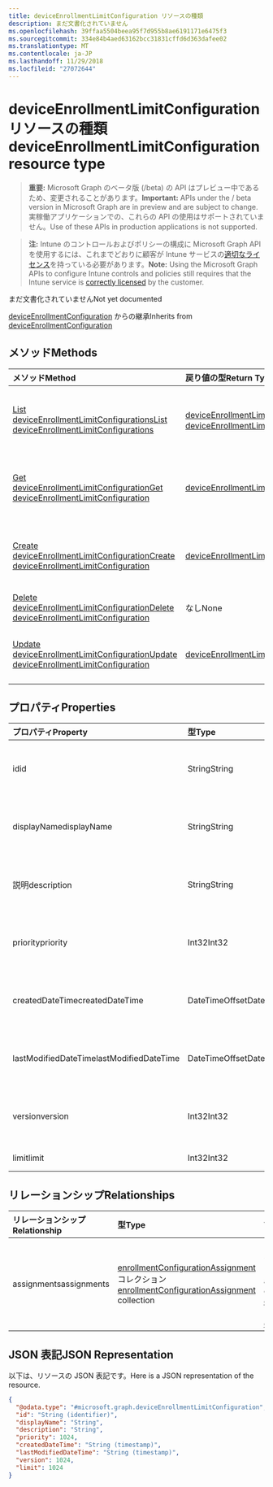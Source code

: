 ```yaml
---
title: deviceEnrollmentLimitConfiguration リソースの種類
description: まだ文書化されていません
ms.openlocfilehash: 39ffaa5504beea95f7d955b8ae6191171e6475f3
ms.sourcegitcommit: 334e84b4aed63162bcc31831cffd6d363dafee02
ms.translationtype: MT
ms.contentlocale: ja-JP
ms.lasthandoff: 11/29/2018
ms.locfileid: "27072644"
---
```

# <a name="deviceenrollmentlimitconfiguration-resource-type"></a><span data-ttu-id="762be-103">deviceEnrollmentLimitConfiguration リソースの種類</span><span class="sxs-lookup"><span data-stu-id="762be-103">deviceEnrollmentLimitConfiguration resource type</span></span>

> <span data-ttu-id="762be-104">**重要:** Microsoft Graph のベータ版 (/beta) の API はプレビュー中であるため、変更されることがあります。</span><span class="sxs-lookup"><span data-stu-id="762be-104">**Important:** APIs under the / beta version in Microsoft Graph are in preview and are subject to change.</span></span> <span data-ttu-id="762be-105">実稼働アプリケーションでの、これらの API の使用はサポートされていません。</span><span class="sxs-lookup"><span data-stu-id="762be-105">Use of these APIs in production applications is not supported.</span></span>

> <span data-ttu-id="762be-106">**注:** Intune のコントロールおよびポリシーの構成に Microsoft Graph API を使用するには、これまでどおりに顧客が Intune サービスの[適切なライセンス](https://go.microsoft.com/fwlink/?linkid=839381)を持っている必要があります。</span><span class="sxs-lookup"><span data-stu-id="762be-106">**Note:** Using the Microsoft Graph APIs to configure Intune controls and policies still requires that the Intune service is [correctly licensed](https://go.microsoft.com/fwlink/?linkid=839381) by the customer.</span></span>

<span data-ttu-id="762be-107">まだ文書化されていません</span><span class="sxs-lookup"><span data-stu-id="762be-107">Not yet documented</span></span>

<span data-ttu-id="762be-108">[deviceEnrollmentConfiguration](../resources/intune-onboarding-deviceenrollmentconfiguration.md) からの継承</span><span class="sxs-lookup"><span data-stu-id="762be-108">Inherits from [deviceEnrollmentConfiguration](../resources/intune-onboarding-deviceenrollmentconfiguration.md)</span></span>

## <a name="methods"></a><span data-ttu-id="762be-109">メソッド</span><span class="sxs-lookup"><span data-stu-id="762be-109">Methods</span></span>
|<span data-ttu-id="762be-110">メソッド</span><span class="sxs-lookup"><span data-stu-id="762be-110">Method</span></span>|<span data-ttu-id="762be-111">戻り値の型</span><span class="sxs-lookup"><span data-stu-id="762be-111">Return Type</span></span>|<span data-ttu-id="762be-112">説明</span><span class="sxs-lookup"><span data-stu-id="762be-112">Description</span></span>|
|:---|:---|:---|
|[<span data-ttu-id="762be-113">List deviceEnrollmentLimitConfigurations</span><span class="sxs-lookup"><span data-stu-id="762be-113">List deviceEnrollmentLimitConfigurations</span></span>](../api/intune-onboarding-deviceenrollmentlimitconfiguration-list.md)|<span data-ttu-id="762be-114">[deviceEnrollmentLimitConfiguration](../resources/intune-onboarding-deviceenrollmentlimitconfiguration.md) コレクション</span><span class="sxs-lookup"><span data-stu-id="762be-114">[deviceEnrollmentLimitConfiguration](../resources/intune-onboarding-deviceenrollmentlimitconfiguration.md) collection</span></span>|<span data-ttu-id="762be-115">[deviceEnrollmentLimitConfiguration](../resources/intune-onboarding-deviceenrollmentlimitconfiguration.md) オブジェクトのプロパティとリレーションシップをリストします。</span><span class="sxs-lookup"><span data-stu-id="762be-115">List properties and relationships of the [deviceEnrollmentLimitConfiguration](../resources/intune-onboarding-deviceenrollmentlimitconfiguration.md) objects.</span></span>|
|[<span data-ttu-id="762be-116">Get deviceEnrollmentLimitConfiguration</span><span class="sxs-lookup"><span data-stu-id="762be-116">Get deviceEnrollmentLimitConfiguration</span></span>](../api/intune-onboarding-deviceenrollmentlimitconfiguration-get.md)|[<span data-ttu-id="762be-117">deviceEnrollmentLimitConfiguration</span><span class="sxs-lookup"><span data-stu-id="762be-117">deviceEnrollmentLimitConfiguration</span></span>](../resources/intune-onboarding-deviceenrollmentlimitconfiguration.md)|<span data-ttu-id="762be-118">[deviceEnrollmentLimitConfiguration](../resources/intune-onboarding-deviceenrollmentlimitconfiguration.md) オブジェクトのプロパティとリレーションシップを読み取ります。</span><span class="sxs-lookup"><span data-stu-id="762be-118">Read properties and relationships of the [deviceEnrollmentLimitConfiguration](../resources/intune-onboarding-deviceenrollmentlimitconfiguration.md) object.</span></span>|
|[<span data-ttu-id="762be-119">Create deviceEnrollmentLimitConfiguration</span><span class="sxs-lookup"><span data-stu-id="762be-119">Create deviceEnrollmentLimitConfiguration</span></span>](../api/intune-onboarding-deviceenrollmentlimitconfiguration-create.md)|[<span data-ttu-id="762be-120">deviceEnrollmentLimitConfiguration</span><span class="sxs-lookup"><span data-stu-id="762be-120">deviceEnrollmentLimitConfiguration</span></span>](../resources/intune-onboarding-deviceenrollmentlimitconfiguration.md)|<span data-ttu-id="762be-121">新しい [deviceEnrollmentLimitConfiguration](../resources/intune-onboarding-deviceenrollmentlimitconfiguration.md) オブジェクトを作成します。</span><span class="sxs-lookup"><span data-stu-id="762be-121">Create a new [deviceEnrollmentLimitConfiguration](../resources/intune-onboarding-deviceenrollmentlimitconfiguration.md) object.</span></span>|
|[<span data-ttu-id="762be-122">Delete deviceEnrollmentLimitConfiguration</span><span class="sxs-lookup"><span data-stu-id="762be-122">Delete deviceEnrollmentLimitConfiguration</span></span>](../api/intune-onboarding-deviceenrollmentlimitconfiguration-delete.md)|<span data-ttu-id="762be-123">なし</span><span class="sxs-lookup"><span data-stu-id="762be-123">None</span></span>|<span data-ttu-id="762be-124">[deviceEnrollmentLimitConfiguration](../resources/intune-onboarding-deviceenrollmentlimitconfiguration.md) を削除します。</span><span class="sxs-lookup"><span data-stu-id="762be-124">Deletes a [deviceEnrollmentLimitConfiguration](../resources/intune-onboarding-deviceenrollmentlimitconfiguration.md).</span></span>|
|[<span data-ttu-id="762be-125">Update deviceEnrollmentLimitConfiguration</span><span class="sxs-lookup"><span data-stu-id="762be-125">Update deviceEnrollmentLimitConfiguration</span></span>](../api/intune-onboarding-deviceenrollmentlimitconfiguration-update.md)|[<span data-ttu-id="762be-126">deviceEnrollmentLimitConfiguration</span><span class="sxs-lookup"><span data-stu-id="762be-126">deviceEnrollmentLimitConfiguration</span></span>](../resources/intune-onboarding-deviceenrollmentlimitconfiguration.md)|<span data-ttu-id="762be-127">[deviceEnrollmentLimitConfiguration](../resources/intune-onboarding-deviceenrollmentlimitconfiguration.md) オブジェクトのプロパティを更新します。</span><span class="sxs-lookup"><span data-stu-id="762be-127">Update the properties of a [deviceEnrollmentLimitConfiguration](../resources/intune-onboarding-deviceenrollmentlimitconfiguration.md) object.</span></span>|

## <a name="properties"></a><span data-ttu-id="762be-128">プロパティ</span><span class="sxs-lookup"><span data-stu-id="762be-128">Properties</span></span>
|<span data-ttu-id="762be-129">プロパティ</span><span class="sxs-lookup"><span data-stu-id="762be-129">Property</span></span>|<span data-ttu-id="762be-130">型</span><span class="sxs-lookup"><span data-stu-id="762be-130">Type</span></span>|<span data-ttu-id="762be-131">説明</span><span class="sxs-lookup"><span data-stu-id="762be-131">Description</span></span>|
|:---|:---|:---|
|<span data-ttu-id="762be-132">id</span><span class="sxs-lookup"><span data-stu-id="762be-132">id</span></span>|<span data-ttu-id="762be-133">String</span><span class="sxs-lookup"><span data-stu-id="762be-133">String</span></span>|<span data-ttu-id="762be-134">まだ文書化されていません。[deviceEnrollmentConfiguration](../resources/intune-onboarding-deviceenrollmentconfiguration.md) から継承します</span><span class="sxs-lookup"><span data-stu-id="762be-134">Not yet documented Inherited from [deviceEnrollmentConfiguration](../resources/intune-onboarding-deviceenrollmentconfiguration.md)</span></span>|
|<span data-ttu-id="762be-135">displayName</span><span class="sxs-lookup"><span data-stu-id="762be-135">displayName</span></span>|<span data-ttu-id="762be-136">String</span><span class="sxs-lookup"><span data-stu-id="762be-136">String</span></span>|<span data-ttu-id="762be-137">まだ文書化されていません。[deviceEnrollmentConfiguration](../resources/intune-onboarding-deviceenrollmentconfiguration.md) から継承します</span><span class="sxs-lookup"><span data-stu-id="762be-137">Not yet documented Inherited from [deviceEnrollmentConfiguration](../resources/intune-onboarding-deviceenrollmentconfiguration.md)</span></span>|
|<span data-ttu-id="762be-138">説明</span><span class="sxs-lookup"><span data-stu-id="762be-138">description</span></span>|<span data-ttu-id="762be-139">String</span><span class="sxs-lookup"><span data-stu-id="762be-139">String</span></span>|<span data-ttu-id="762be-140">まだ文書化されていません。[deviceEnrollmentConfiguration](../resources/intune-onboarding-deviceenrollmentconfiguration.md) から継承します</span><span class="sxs-lookup"><span data-stu-id="762be-140">Not yet documented Inherited from [deviceEnrollmentConfiguration](../resources/intune-onboarding-deviceenrollmentconfiguration.md)</span></span>|
|<span data-ttu-id="762be-141">priority</span><span class="sxs-lookup"><span data-stu-id="762be-141">priority</span></span>|<span data-ttu-id="762be-142">Int32</span><span class="sxs-lookup"><span data-stu-id="762be-142">Int32</span></span>|<span data-ttu-id="762be-143">まだ文書化されていません。[deviceEnrollmentConfiguration](../resources/intune-onboarding-deviceenrollmentconfiguration.md) から継承します</span><span class="sxs-lookup"><span data-stu-id="762be-143">Not yet documented Inherited from [deviceEnrollmentConfiguration](../resources/intune-onboarding-deviceenrollmentconfiguration.md)</span></span>|
|<span data-ttu-id="762be-144">createdDateTime</span><span class="sxs-lookup"><span data-stu-id="762be-144">createdDateTime</span></span>|<span data-ttu-id="762be-145">DateTimeOffset</span><span class="sxs-lookup"><span data-stu-id="762be-145">DateTimeOffset</span></span>|<span data-ttu-id="762be-146">まだ文書化されていません。[deviceEnrollmentConfiguration](../resources/intune-onboarding-deviceenrollmentconfiguration.md) から継承します</span><span class="sxs-lookup"><span data-stu-id="762be-146">Not yet documented Inherited from [deviceEnrollmentConfiguration](../resources/intune-onboarding-deviceenrollmentconfiguration.md)</span></span>|
|<span data-ttu-id="762be-147">lastModifiedDateTime</span><span class="sxs-lookup"><span data-stu-id="762be-147">lastModifiedDateTime</span></span>|<span data-ttu-id="762be-148">DateTimeOffset</span><span class="sxs-lookup"><span data-stu-id="762be-148">DateTimeOffset</span></span>|<span data-ttu-id="762be-149">まだ文書化されていません。[deviceEnrollmentConfiguration](../resources/intune-onboarding-deviceenrollmentconfiguration.md) から継承します</span><span class="sxs-lookup"><span data-stu-id="762be-149">Not yet documented Inherited from [deviceEnrollmentConfiguration](../resources/intune-onboarding-deviceenrollmentconfiguration.md)</span></span>|
|<span data-ttu-id="762be-150">version</span><span class="sxs-lookup"><span data-stu-id="762be-150">version</span></span>|<span data-ttu-id="762be-151">Int32</span><span class="sxs-lookup"><span data-stu-id="762be-151">Int32</span></span>|<span data-ttu-id="762be-152">まだ文書化されていません。[deviceEnrollmentConfiguration](../resources/intune-onboarding-deviceenrollmentconfiguration.md) から継承します</span><span class="sxs-lookup"><span data-stu-id="762be-152">Not yet documented Inherited from [deviceEnrollmentConfiguration](../resources/intune-onboarding-deviceenrollmentconfiguration.md)</span></span>|
|<span data-ttu-id="762be-153">limit</span><span class="sxs-lookup"><span data-stu-id="762be-153">limit</span></span>|<span data-ttu-id="762be-154">Int32</span><span class="sxs-lookup"><span data-stu-id="762be-154">Int32</span></span>|<span data-ttu-id="762be-155">まだ文書化されていません</span><span class="sxs-lookup"><span data-stu-id="762be-155">Not yet documented</span></span>|

## <a name="relationships"></a><span data-ttu-id="762be-156">リレーションシップ</span><span class="sxs-lookup"><span data-stu-id="762be-156">Relationships</span></span>
|<span data-ttu-id="762be-157">リレーションシップ</span><span class="sxs-lookup"><span data-stu-id="762be-157">Relationship</span></span>|<span data-ttu-id="762be-158">型</span><span class="sxs-lookup"><span data-stu-id="762be-158">Type</span></span>|<span data-ttu-id="762be-159">説明</span><span class="sxs-lookup"><span data-stu-id="762be-159">Description</span></span>|
|:---|:---|:---|
|<span data-ttu-id="762be-160">assignments</span><span class="sxs-lookup"><span data-stu-id="762be-160">assignments</span></span>|<span data-ttu-id="762be-161">[enrollmentConfigurationAssignment](../resources/intune-onboarding-enrollmentconfigurationassignment.md) コレクション</span><span class="sxs-lookup"><span data-stu-id="762be-161">[enrollmentConfigurationAssignment](../resources/intune-onboarding-enrollmentconfigurationassignment.md) collection</span></span>|<span data-ttu-id="762be-162">デバイスの構成プロファイルのグループ割り当てのリストです。</span><span class="sxs-lookup"><span data-stu-id="762be-162">The list of group assignments for the device configuration profile.</span></span> <span data-ttu-id="762be-163">[deviceEnrollmentConfiguration](../resources/intune-onboarding-deviceenrollmentconfiguration.md) からの継承</span><span class="sxs-lookup"><span data-stu-id="762be-163">Inherited from [deviceEnrollmentConfiguration](../resources/intune-onboarding-deviceenrollmentconfiguration.md)</span></span>|

## <a name="json-representation"></a><span data-ttu-id="762be-164">JSON 表記</span><span class="sxs-lookup"><span data-stu-id="762be-164">JSON Representation</span></span>
<span data-ttu-id="762be-165">以下は、リソースの JSON 表記です。</span><span class="sxs-lookup"><span data-stu-id="762be-165">Here is a JSON representation of the resource.</span></span>
<!-- {
  "blockType": "resource",
  "keyProperty": "id",
  "@odata.type": "microsoft.graph.deviceEnrollmentLimitConfiguration"
}
-->
``` json
{
  "@odata.type": "#microsoft.graph.deviceEnrollmentLimitConfiguration",
  "id": "String (identifier)",
  "displayName": "String",
  "description": "String",
  "priority": 1024,
  "createdDateTime": "String (timestamp)",
  "lastModifiedDateTime": "String (timestamp)",
  "version": 1024,
  "limit": 1024
}
```





